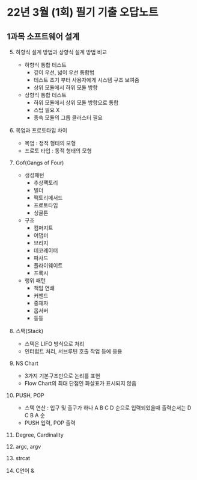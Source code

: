 # 22년 3월 (1회) 필기 기출 오답노트

## 1과목 소프트웨어 설계

5. 하향식 설계 방법과 상향식 설계 방법 비교
   - 하향식 통합 테스트
     - 깊이 우선, 넓이 우선 통합법
     - 테스트 초기 부터 사용자에게 시스템 구조 보여줌
     - 상위 모듈에서 하위 모듈 방향
   - 상향식 통합 테스트
     - 하위 모듈에서 상위 모듈 방향으로 통합
     - 스텁 필요 X
     - 종속 모듈의 그룹 클러스터 필요

9. 목업과 프로토타입 차이
   - 목업 : 정적 형태의 모형
   - 프로토 타입 : 동적 형태의 모형

14. Gof(Gangs of Four)
    - 생성패턴 
      - 추상팩토리
      - 빌더
      - 팩토리메서드
      - 프로토타입
      - 싱글톤
    - 구조
      - 컴퍼지트
      - 어댑터
      - 브리지
      - 데코레이터
      - 파사드
      - 플라이웨이트
      - 프록시
    - 행위 패턴
      - 책임 연쇄
      - 커맨드
      - 중재자
      - 옵서버
      - 등등

23. 스택(Stack)
    - 스택은 LIFO 방식으로 처리
    - 인터럽트 처리, 서브루틴 호출 작업 등에 응용

34. NS Chart
    - 3가지 기본구조만으로 논리를 표현
    - Flow Chart의 최대 단점인 화살표가 표시되지 않음

35. PUSH, POP
    - 스택 연산 : 입구 및 출구가 하나 A B C D 순으로 입력되었을때 출력순서는 D C B A 순
    - PUSH 입력, POP 출력

47. Degree, Cardinality

76. argc, argv
77. strcat
78. C언어 &